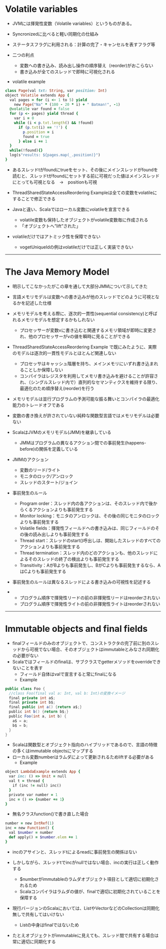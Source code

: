 # Volatile variables
* JVMには揮発性変数（Volatile variables）というものがある。
* Syncronizedに比べると軽い同期化の仕組み
* ステータスフラグに利用される：計算の完了・キャンセルを表すフラグ等
* 二つの利点
  * 変数への書き込み、読み出し操作の順序替え（reorder)がおこらない
  * 書き込みが全てのスレッドで即時に可視化される


* volatile example  
```ruby
class Page(val txt: String, var position: Int)
object Volatile extends App {
  val pages = for (i <- 1 to 5) yield
    new Page("Na" * (100 - 20 * i) + " Batman!", -1)
  @volatile var found = false
  for (p <- pages) yield thread {
    var i = 0
    while (i < p.txt.length() && !found)
      if (p.txt(i) == '!') {
        p.position = i
        found = true
      } else i += 1
  }
  while(!found){}
  log(s"results: ${pages.map(_.position)}")
}
```

  * あるスレッドtがfoundにtrueをセット、その後にメインスレッドがfoundを読むと、スレッドtがfoundにセットする前に可視だった値はメインスレッドにとっても可視となる　→　positionも可視


* ThreadSharedStateAccessReordering Exampleは全ての変数をvolatileにすることで修正できる
* Javaと違い、Scalaではローカル変数にvolatileを宣言できる
  * volatile変数も保持したオブジェクトがvolatile変数毎に作成される
  * 「オブジェクトへ”lift”された」


* volatileだけではアトミック性を保障できない
  * vogetUniqueIdの例はvolatileだけでは正しく実装できない


---


# The Java Memory Model
* 明示してこなかったがこの章を通して大部分JMMについて示してきた
* 言語メモリモデルは変数への書き込みが他のスレッドでどのように可視となるかを記述した仕様
* メモリモデルを考える際に、逐次的一貫性(sequential consistency)と呼ばれるメモリモデルを想定するかもしれない
  * プロセッサーが変数vに書き込むと関連するメモリ領域が即時に変更され、他のプロセッサーがvの値を瞬時に見ることができる


* ThreadSharedStateAccessReordering Example で既にみたように、実際のモデルは逐次的一貫性モデルとほとんど関連しない
  * プロセッサはキャッシュ階層を持ち、メインメモリにいずれ書き込まれることしか保障しない
  * コンパイラはレジスタを利用してメモリ書き込みを避けることが許容され、（シングルスレッド内で）直列的なセマンティクスを維持する限り、最適化のため順序替え(reorder)を行う


* メモリモデルは並行プログラムの予測可能な振る舞いとコンパイラの最適化能力のトレードオフである
* 変数の書き換えが許されていない純粋な関数型言語ではメモリモデルは必要ない
* ScalaはJVMのメモリモデル(JMM)を継承している
  * JMMはプログラムの異なるアクション間での事前発生(happens-before)の関係を定義している


* JMMのアクション
  * 変数のリード/ライト
  * モニタのロック/アンロック
  * スレッドのスタート/ジョイン


* 事前発生のルール
  * Program order：スレッド内の各アクションは、そのスレッド内で後からくるアクションよりも事前発生する
  * Monitor locking：モニタのアンロックは、その後の同じモニタのロックよりも事前発生する
  * Volatile fields：揮発性フィールドへの書き込みは、同じフィールドのその後の読み出しよりも事前発生する
  * Thread start：スレッドのstart()呼出しは、開始したスレッドのすべてのアクションよりも事前発生する
  * Thread termination：スレッド内のどのアクションも、他のスレッドによるそのスレッドの終了の検出よりも事前発生する
  * Transitivity：AがBよりも事前発生し、BがCよりも事前発生するなら、AはCよりも事前発生する


* 事前発生のルールは異なるスレッドによる書き込みの可視性を記述する
*
  * プログラム順序で揮発性リードの前の非揮発性リードはreorderされない
  * プログラム順序で揮発性ライトの前の非揮発性ライトはreorderされない

---
# Immutable objects and final fields
* finalフィールドのみのオブジェクトで、コンストラクタの完了前に別のスレッドから可視でない場合、そのオブジェクトはimmutableとみなされ同期化の必要がない
* Scalaではフィールドのfinalは、サブクラスでgetterメソッドをoverrideできないことを表す
  * フィールド自体はvalで宣言すると常にfinalになる
  * Example
```java
public class Foo {
　//class Foo(final val a: Int, val b: Int)の変換イメージ
　final private int a$;
　final private int b$;
　final public int a() {return a$;}
　public int b() {return b$;}
　public Foo(int a, int b) {
　　a$ = a;
　　b$ = b;
　}
}
```


* Scalaは関数型とオブジェクト指向のハイブリッドであるので、言語の特徴の多くはimmutable objectsにマップする
* ローカル変数numberはラムダによって更新されるためliftする必要がある
  * Example
```ruby
object LambdaExample extends App {
　var inc: () => Unit = null
　val t = thread {
　　if (inc != null) inc()
　}
　private var number = 1
　inc = () => {number += 1}
}
```

  * 無名クラスfunction()で書き直した場合
```ruby
number = new IntRef(1)
inc = new Function() {
　val $number = number
　def apply() = $number.elem += 1
}
```


* incのアサインと、スレッドtによるreadに事前発生の関係はない
* しかしながら、スレッドtでincがnullではない場合、incの実行は正しく動作する
  * $numberがimmutableのラムダオブジェクト項目として適切に初期化されるため
  * Scalaコンパイラはラムダの値が、finalで適切に初期化されていることを保障する


* 現行バージョンのScalaにおいては、ListやVectorなどのCollectionは同期化無しで共有してはいけない
  * Listの中身はfinalではないため


* たとえオブジェクトがimmutableに見えても、スレッド間で共有する場合は常に適切に同期化する
